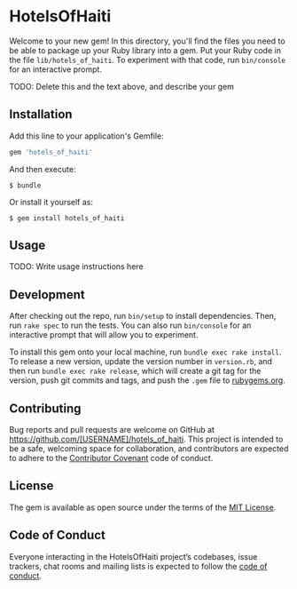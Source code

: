 # HotelsOfHaiti

Welcome to your new gem! In this directory, you'll find the files you need to be able to package up your Ruby library into a gem. Put your Ruby code in the file `lib/hotels_of_haiti`. To experiment with that code, run `bin/console` for an interactive prompt.

TODO: Delete this and the text above, and describe your gem

## Installation

Add this line to your application's Gemfile:

```ruby
gem 'hotels_of_haiti'
```

And then execute:

    $ bundle

Or install it yourself as:

    $ gem install hotels_of_haiti

## Usage

TODO: Write usage instructions here

## Development

After checking out the repo, run `bin/setup` to install dependencies. Then, run `rake spec` to run the tests. You can also run `bin/console` for an interactive prompt that will allow you to experiment.

To install this gem onto your local machine, run `bundle exec rake install`. To release a new version, update the version number in `version.rb`, and then run `bundle exec rake release`, which will create a git tag for the version, push git commits and tags, and push the `.gem` file to [rubygems.org](https://rubygems.org).

## Contributing

Bug reports and pull requests are welcome on GitHub at https://github.com/[USERNAME]/hotels_of_haiti. This project is intended to be a safe, welcoming space for collaboration, and contributors are expected to adhere to the [Contributor Covenant](http://contributor-covenant.org) code of conduct.

## License

The gem is available as open source under the terms of the [MIT License](https://opensource.org/licenses/MIT).

## Code of Conduct

Everyone interacting in the HotelsOfHaiti project’s codebases, issue trackers, chat rooms and mailing lists is expected to follow the [code of conduct](https://github.com/[USERNAME]/hotels_of_haiti/blob/master/CODE_OF_CONDUCT.md).
